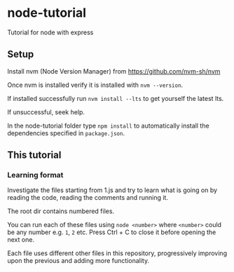 # node-tutorial

Tutorial for node with express

## Setup

Install nvm (Node Version Manager) from <https://github.com/nvm-sh/nvm>

Once nvm is installed verify it is installed with `nvm --version`.

If installed successfully run `nvm install --lts` to get yourself the latest lts.

If unsuccessful, seek help.

In the node-tutorial folder type `npm install` to automatically install the dependencies specified in `package.json`.

## This tutorial

### Learning format

Investigate the files starting from 1.js and try to learn what is going on by reading the code, reading the comments and running it.

The root dir contains numbered files.

You can run each of these files using `node <number>` where `<number>` could be any number e.g. `1`, `2` etc. Press Ctrl + C to close it before opening the next one.

Each file uses different other files in this repository, progressively improving upon the previous and adding more functionality.
